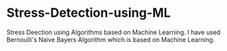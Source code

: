 # Stress-Detection-using-ML
Stress Deection using Algorithms based on Machine Learning.
I have used Bernoulli's Naive Bayers Algorithm which is based on Machine Learning.
